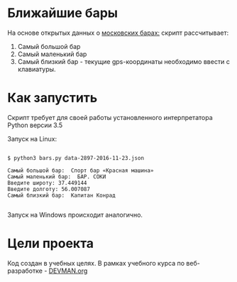 # Ближайшие бары

На основе открытых данных о [московских барах:](http://data.mos.ru/opendata/7710881420-bary) скрипт рассчитывает:

1. Самый большой бар
2. Самый маленький бар
3. Самый близкий бар - текущие gps-координаты необходимо ввести с клавиатуры.

# Как запустить

Скрипт требует для своей работы установленного интерпретатора Python версии 3.5

Запуск на Linux:

```#!bash

$ python3 bars.py data-2897-2016-11-23.json 

Самый большой бар:  Спорт бар «Красная машина»
Самый маленький бар:  БАР. СОКИ
Введите широту: 37.449144
Введите долготу: 56.007087
Самый близкий бар:  Капитан Конрад


```

Запуск на Windows происходит аналогично.

# Цели проекта

Код создан в учебных целях. В рамках учебного курса по веб-разработке - [DEVMAN.org](https://devman.org)
